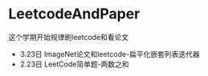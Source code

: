# LeetcodeAndPaper
这个学期开始规律刷leetcode和看论文
* 3.23日 ImageNet论文和leetcode-扁平化嵌套列表迭代器
* 2.23日 LeetCode简单题-两数之和
